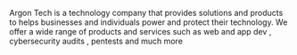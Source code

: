 Argon Tech is a technology company that provides solutions and products to helps businesses and individuals power and protect their technology. We offer a wide range of products and services such as web and app dev , cybersecurity audits , pentests and much more
